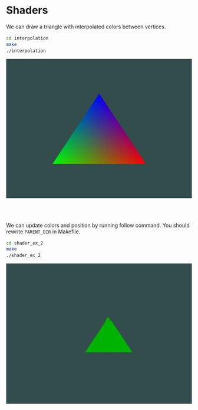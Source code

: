 # Shaders
We can draw a triangle with interpolated colors between vertices.

```bash
cd interpolation
make
./interpolation
```

<img src='images/interpolation.png' width='600'>

<br></br>

We can update colors and position by running follow command. You should rewrite `PARENT_DIR` in Makefile.

```bash
cd shader_ex_2
make
./shader_ex_2
```

<img src='images/shader_ex_2.gif' width='600'>
